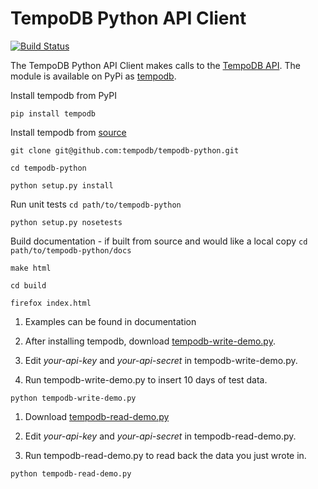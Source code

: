 # TempoDB Python API Client

[![Build Status](https://secure.travis-ci.org/tempodb/tempodb-python.png)](http://travis-ci.org/tempodb/tempodb-python)

The TempoDB Python API Client makes calls to the [TempoDB API](http://tempo-db.com/api/).  The module is available on PyPi as [tempodb](http://pypi.python.org/pypi/tempodb/).

Install tempodb from PyPI

``
pip install tempodb
``

Install tempodb from [source](https://github.com/tempodb/tempodb-python/blob/master/)

``
git clone git@github.com:tempodb/tempodb-python.git
``

``
cd tempodb-python
``

``
python setup.py install
``

Run unit tests
``
cd path/to/tempodb-python
``

``
python setup.py nosetests
``

Build documentation - if built from source and would like a local copy
``
cd path/to/tempodb-python/docs
``

``
make html
``

``
cd build
``

``
firefox index.html
``

1. Examples can be found in documentation

1. After installing tempodb, download [tempodb-write-demo.py](https://github.com/tempodb/tempodb-python/blob/master/tempodb/demo/tempodb-write-demo.py).

1. Edit *your-api-key* and *your-api-secret* in tempodb-write-demo.py.

1. Run tempodb-write-demo.py to insert 10 days of test data.

``
python tempodb-write-demo.py
``

1. Download [tempodb-read-demo.py](https://github.com/tempodb/tempodb-python/blob/master/tempodb/demo/tempodb-read-demo.py)

1. Edit *your-api-key* and *your-api-secret* in tempodb-read-demo.py.

1. Run tempodb-read-demo.py to read back the data you just wrote in.

``
python tempodb-read-demo.py
``


